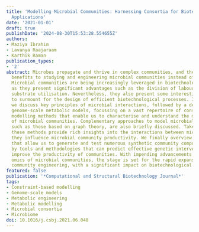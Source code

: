 ```yaml
---
title: 'Modelling Microbial Communities: Harnessing Consortia for Biotechnological
  Applications'
date: '2021-01-01'
draft: true
publishDate: '2024-08-30T15:53:28.554655Z'
authors:
- Maziya Ibrahim
- Lavanya Raajaraam
- Karthik Raman
publication_types:
- '2'
abstract: Microbes propagate and thrive in complex communities, and there are many
  benefits to studying and engineering microbial communities instead of single strains.
  Microbial communities are being increasingly leveraged in biotechnological applications,
  as they present significant advantages such as the division of labour and improved
  substrate utilisation. Nevertheless, they also present some interesting challenges
  to surmount for the design of efficient biotechnological processes. In this review,
  we discuss key principles of microbial interactions, followed by a deep dive into
  genome-scale metabolic models, focussing on a vast repertoire of constraint-based
  modelling methods that enable us to characterise and understand the metabolic capabilities
  of microbial communities. Complementary approaches to model microbial communities,
  such as those based on graph theory, are also briefly discussed. Taken together,
  these methods provide rich insights into the interactions between microbes and how
  they influence microbial community productivity. We finally overview approaches
  that allow us to generate and test numerous synthetic community compositions, followed
  by tools and methodologies that can predict effective genetic interventions to further
  improve the productivity of communities. With impending advancements in high-throughput
  omics of microbial communities, the stage is set for the rapid expansion of microbial
  community engineering, with a significant impact on biotechnological processes.
featured: false
publication: '*Computational and Structural Biotechnology Journal*'
tags:
- Constraint-based modelling
- Genome-scale models
- Metabolic engineering
- Metabolic modelling
- Microbial consortia
- Microbiome
doi: 10.1016/j.csbj.2021.06.048
---
```



